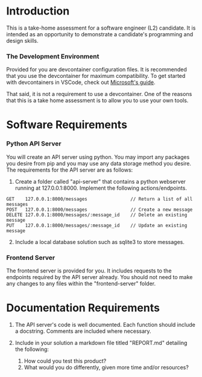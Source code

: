 # Introduction
This is a take-home assessment for a software engineer (L2) candidate. It is intended as an opportunity to demonstrate a candidate's programming and design skills.

### The Development Environment
Provided for you are devcontainer configuration files. It is recommended that you use the devcontainer for maximum compatibility. To get started with devcontainers in VSCode, check out [Microsoft's guide](https://code.visualstudio.com/docs/devcontainers/containers).

That said, it is not a requirement to use a devcontainer. One of the reasons that this is a take home assessment is to allow you to use your own tools.

# Software Requirements

### Python API Server
You will create an API server using python. You may import any packages you desire from pip and you may use any data storage method you desire. The requirements for the API server are as follows:

1. Create a folder called "api-server" that contains a python webserver running at 127.0.0.1:8000. Implement the following actions/endpoints.
```
GET    127.0.0.1:8000/messages                // Return a list of all messages
POST   127.0.0.1:8000/messages                // Create a new message
DELETE 127.0.0.1:8000/messages/:message_id    // Delete an existing message
PUT    127.0.0.1:8000/messages/:message_id    // Update an existing message
```

2. Include a local database solution such as sqlite3 to store messages.


### Frontend Server
The frontend server is provided for you. It includes requests to the endpoints required by the API server already. You should not need to make any changes to any files within the "frontend-server" folder.


# Documentation Requirements
1. The API server's code is well documented. Each function should include a docstring. Comments are included where necessary.

2. Include in your solution a markdown file titled "REPORT.md" detailing the following:
    1. How could you test this product?
    2. What would you do differently, given more time and/or resources?